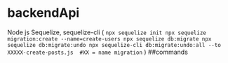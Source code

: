 # backendApi
Node js
Sequelize, sequelize-cli (
    ```
    npx sequelize init
    npx sequelize migration:create --name=create-users
    npx sequelize db:migrate
    npx sequelize db:migrate:undo
    npx sequelize-cli db:migrate:undo:all --to XXXXX-create-posts.js  #XX = name migration
    ```
) ##commands
